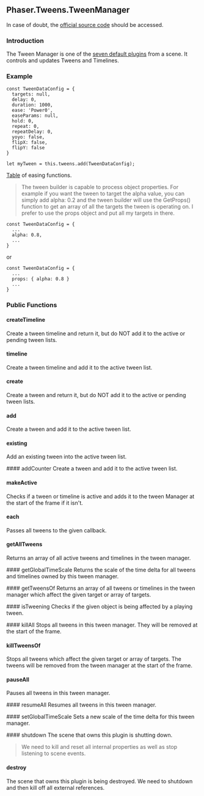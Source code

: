 ## Phaser.Tweens.TweenManager

In case of doubt, the [official source code](https://github.com/photonstorm/phaser) should be accessed.

### Introduction

The Tween Manager is one of the [seven default plugins](https://github.com/digitsensitive/phaser3-typescript/blob/master/cheatsheets/scene/systems.md#core-plugins) from a scene. It controls and updates Tweens and Timelines.

### Example

```
const TweenDataConfig = {
  targets: null,
  delay: 0,
  duration: 1000,
  ease: 'Power0',
  easeParams: null,
  hold: 0,
  repeat: 0,
  repeatDelay: 0,
  yoyo: false,
  flipX: false,
  flipY: false
}

let myTween = this.tweens.add(TweenDataConfig);
```

[Table](https://github.com/digitsensitive/phaser3-typescript/blob/master/cheatsheets/tweens/ease-map.md) of easing functions.

> The tween builder is capable to process object properties.
> For example if you want the tween to target the alpha value, you can simply add
alpha: 0.2 and the tween builder will use the GetProps() function to get an array
of all the targets the tween is operating on. I prefer to use the props object
and put all my targets in there.

```
const TweenDataConfig = {
  ...
  alpha: 0.8,
  ...
}
```

or

```
const TweenDataConfig = {
  ...
  props: { alpha: 0.8 }
  ...
}
```

### Public Functions

#### createTimeline
Create a tween timeline and return it, but do NOT add it to the active or pending tween lists.

#### timeline
Create a tween timeline and add it to the active tween list.

#### create
Create a tween and return it, but do NOT add it to the active or pending tween lists.

#### add
Create a tween and add it to the active tween list.

#### existing
Add an existing tween into the active tween list.

#### addCounter
Create a tween and add it to the active tween list.

#### makeActive
Checks if a tween or timeline is active and adds it to the tween Manager
at the start of the frame if it isn't.

#### each
Passes all tweens to the given callback.

#### getAllTweens
Returns an array of all active tweens and timelines in the tween manager.

#### getGlobalTimeScale
Returns the scale of the time delta for all tweens and timelines owned by this tween manager.

#### getTweensOf
Returns an array of all tweens or timelines in the tween manager which affect
the given target or array of targets.

#### isTweening
Checks if the given object is being affected by a playing tween.

#### killAll
Stops all tweens in this tween manager. They will be removed at the start of the frame.

#### killTweensOf
Stops all tweens which affect the given target or array of targets.
The tweens will be removed from the tween manager at the start of the frame.

#### pauseAll
Pauses all tweens in this tween manager.

#### resumeAll
Resumes all tweens in this tween manager.

#### setGlobalTimeScale
Sets a new scale of the time delta for this tween manager.

#### shutdown
The scene that owns this plugin is shutting down.

> We need to kill and reset all internal properties as well as stop listening to scene events.

#### destroy
The scene that owns this plugin is being destroyed.
We need to shutdown and then kill off all external references.
